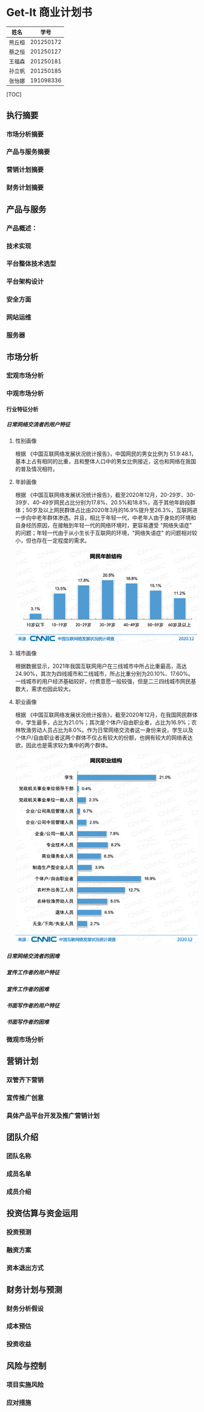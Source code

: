 # Get-It 商业计划书

| 姓名   | 学号      |
| ------ | --------- |
| 熊丘桓 | 201250172 |
| 蔡之恒 | 201250127 |
| 王福森 | 201250181 |
| 孙立帆 | 201250185 |
| 张怡娜 | 191098336 |

<div style="page-break-after:always"></div>

[TOC]

<div style="page-break-after:always"></div>

## 执行摘要

<!-- 这部分最后完成，ddl=02-06 -->

### 市场分析摘要

### 产品与服务摘要

### 营销计划摘要

### 财务计划摘要

## 产品与服务

<!-- 开始画大饼？ddl=02-04 -->

### 产品概述：

### 技术实现

### 平台整体技术选型

### 平台架构设计

### 安全方面

### 网站运维

### 服务器

## 市场分析

<!-- 参考 Lab2-2，ddl=02-04 -->

### 宏观市场分析

### 中观市场分析

#### 行业特征分析

##### 日常网络交流者的用户特征

1. 性别画像

   根据 《中国互联网络发展状况统计报告》，中国网民的男女比例为 51.9:48.1，基本上占有相同的比重，且和整体人口中的男女比例接近，这也和网络在我国的普及情况相符。

2. 年龄画像

   根据 《中国互联网络发展状况统计报告》，截至2020年12月，20-29岁、30-39岁、40-49岁网民占比分别为17.8%、20.5%和18.8%，高于其他年龄段群体；50岁及以上网民群体占比由2020年3月的16.9%提升至26.3%，互联网进一步向中老年群体渗透。并且，相比于年轻一代，中老年人由于身处的环境和自身经历原因，在接触到年轻一代的网络环境时，更容易遭受 "网络失语症" 的问题；年轻一代由于从小生长于互联网的环境，"网络失语症" 的问题相对较小，但也存在一定程度的需求。

   ![](./imgs/age_dist.png)

3. 城市画像

   根据数据显示，2021年我国互联网用户在三线城市中所占比重最高，高达24.90%，其次为四线城市和二线城市，所占比重分别为20.10%、17.60%。一线城市的用户经济基础较好，付费意愿一般较强，但是二三四线城市网民基数大，需求也因此较大。

4. 职业画像

   根据 《中国互联网络发展状况统计报告》，截至2020年12月，在我国网民群体中，学生最多，占比为21.0%；其次是个体户/自由职业者，占比为16.9%；农林牧渔劳动人员占比为8.0%。作为日常网络交流者这一身份来说，学生以及个体户/自由职业者这两个群体不仅占有较大的份额，也拥有较大的网络表达欲，因此也是需求较为集中的两个群体。

   ![](./imgs/job_dist.png)

##### 日常网络交流者的困难

##### 宣传工作者的用户特征

##### 宣传工作者的困难

##### 书面写作者的用户特征

##### 书面写作者的困难

### 微观市场分析

## 营销计划

<!-- 从以往的作业当中整理，ddl=02-04 -->

### 双管齐下营销

### 宣传推广创意

### 具体产品平台开发及推广营销计划

## 团队介绍

<!-- 自行整理，ddl=01-29 -->

### 团队名称

### 成员名单

### 成员介绍

## 投资估算与资金运用

### 投资预测

### 融资方案

### 资本退出方式

## 财务计划与预测

### 财务分析假设

### 成本预估

### 投资收益

## 风险与控制

### 项目实施风险

### 应对措施
